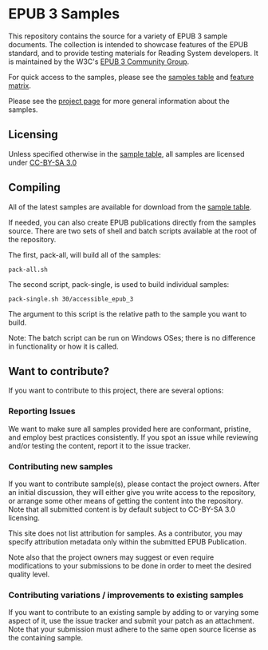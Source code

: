 # EPUB 3 Samples

This repository contains the source for a variety of EPUB 3 sample documents. The collection is intended to showcase features of the EPUB standard, and to provide testing materials for Reading System developers. It is maintained by the W3C's [EPUB 3 Community Group](https://www.w3.org/community/epub3/).

For quick access to the samples, please see the [samples table](http://idpf.github.io/epub3-samples/30/samples.html) and [feature matrix](http://idpf.github.io/epub3-samples/30/feature-matrix.html).

Please see the [project page](http://idpf.github.io/epub3-samples/) for more general information about the samples.

## Licensing

Unless specified otherwise in the [sample table](http://idpf.github.io/epub3-samples/30/samples.html), all samples are licensed under [CC-BY-SA 3.0](http://creativecommons.org/licenses/by-sa/3.0/)

## Compiling

All of the latest samples are available for download from the [sample table](http://idpf.github.io/epub3-samples/30/samples.html).

If needed, you can also create EPUB publications directly from the samples source. There are two sets of shell and batch scripts available at the root of the repository.

The first, pack-all, will build all of the samples:

```
pack-all.sh
```

The second script, pack-single, is used to build individual samples:

```
pack-single.sh 30/accessible_epub_3
```

The argument to this script is the relative path to the sample you want to build.

Note: The batch script can be run on Windows OSes; there is no difference in functionality or how it is called.

## Want to contribute?

If you want to contribute to this project, there are several options:

### Reporting Issues

We want to make sure all samples provided here are conformant, pristine, and employ best practices consistently. If you spot an issue while reviewing and/or testing the content, report it to the issue tracker.

### Contributing new samples

If you want to contribute sample(s), please contact the project owners. After an initial discussion, they will either give you write access to the repository, or arrange some other means of getting the content into the repository. Note that all submitted content is by default subject to CC-BY-SA 3.0 licensing.

This site does not list attribution for samples. As a contributor, you may specify attribution metadata only within the submitted EPUB Publication.

Note also that the project owners may suggest or even require modifications to your submissions to be done in order to meet the desired quality level.

### Contributing variations / improvements to existing samples

If you want to contribute to an existing sample by adding to or varying some aspect of it, use the issue tracker and submit your patch as an attachment. Note that your submission must adhere to the same open source license as the containing sample.

